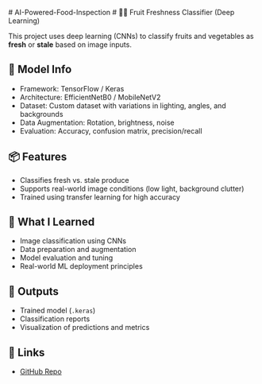 #   A I - P o w e r e d - F o o d - I n s p e c t i o n 
 
 # 🍎🍌 Fruit Freshness Classifier (Deep Learning)

This project uses deep learning (CNNs) to classify fruits and vegetables as **fresh** or **stale** based on image inputs.

## 🧠 Model Info

- Framework: TensorFlow / Keras
- Architecture: EfficientNetB0 / MobileNetV2
- Dataset: Custom dataset with variations in lighting, angles, and backgrounds
- Data Augmentation: Rotation, brightness, noise
- Evaluation: Accuracy, confusion matrix, precision/recall

## 📦 Features

- Classifies fresh vs. stale produce
- Supports real-world image conditions (low light, background clutter)
- Trained using transfer learning for high accuracy

## 🔬 What I Learned

- Image classification using CNNs
- Data preparation and augmentation
- Model evaluation and tuning
- Real-world ML deployment principles

## 📁 Outputs

- Trained model (`.keras`)
- Classification reports
- Visualization of predictions and metrics

## 🔗 Links

- [GitHub Repo](https://github.com/gaiuso33/AI-Powered-Food-Inspection)
